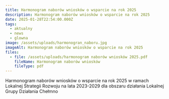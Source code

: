 ```yaml
---
title: Harmonogram naborów wniosków o wsparcie na rok 2025
description: Harmonogram naborów wniosków o wsparcie na rok 2025
date: 2025-01-28T22:54:00.000Z
tags:
  - aktualny
  - news
  - glowna
image: /assets/uploads/harmonogran_naboru.jpg
imageAlt: Harmonogram naborów wniosków o wsparcie na rok 2025
files:
  - file: /assets/uploads/harmonogram naborów wniosków 2025.pdf
    fileName: Harmonogram naborów wniosków
    fileType: pdf
---
```

Harmonogram naborów wniosków o wsparcie na rok 2025 w ramach Lokalnej Strategii Rozwoju na lata 2023-2029 dla obszaru działania Lokalnej Grupy Działania Chełmno
